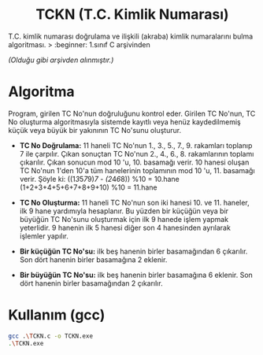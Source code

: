 <h1 align="center">TCKN (T.C. Kimlik Numarası)</h1>
T.C. kimlik numarası doğrulama ve ilişkili (akraba) kimlik numaralarını bulma algoritması.
> :beginner: 1.sınıf C arşivinden

*(Olduğu gibi arşivden alınmıştır.)*

# Algoritma
Program, girilen TC No'nun doğruluğunu kontrol eder.
Girilen TC No'nun, TC No oluşturma algoritmasıyla sistemde kayıtlı veya henüz kaydedilmemiş küçük veya büyük bir yakınının TC No'sunu oluşturur.

- **TC No Doğrulama:**	11 haneli TC No'nun 1., 3., 5., 7., 9. rakamları toplanıp 7 ile çarpılır.
					Çıkan sonuçtan TC No'nun 2., 4., 6., 8. rakamlarının toplamı çıkarılır.
					Çıkan sonucun mod 10 'u, 10. basamağı verir.
					10 hanesi oluşan TC No'nun 1'den 10'a tüm hanelerinin toplamının mod 10 'u, 11. basamağı verir.
					Şöyle ki:	((1*3*5*7*9)*7 - (2*4*6*8)) %10 = 10.hane
								(1+2+3+4+5+6+7+8+9+10) %10 = 11.hane

- **TC No Oluşturma:**	11 haneli TC No'nun son iki hanesi 10. ve 11. haneler, ilk 9 hane yardımıyla hesaplanır.
					Bu yüzden bir küçüğün veya bir büyüğün TC No'sunu oluşturmak için ilk 9 hanede işlem yapmak yeterlidir.
					9 hanenin ilk 5 hanesi diğer son 4 hanesinden ayrılarak işlemler yapılır.

- **Bir küçüğün TC No'su:**	ilk beş hanenin birler basamağından 6 çıkarılır.
						Son dört hanenin birler basamağına 2 eklenir.

- **Bir büyüğün TC No'su:**	ilk beş hanenin birler basamağına 6 eklenir.
						Son dört hanenin birler basamağından 2 çıkarılır.


# Kullanım (gcc)
```sh
gcc .\TCKN.c -o TCKN.exe
.\TCKN.exe
```

